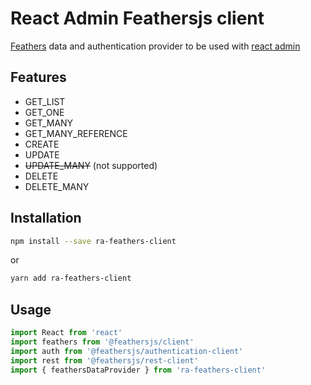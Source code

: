 # React Admin Feathersjs client

[Feathers](https://feathersjs.com/) data and authentication provider to be used with [react admin](https://github.com/marmelab/react-admin)

## Features

- GET_LIST
- GET_ONE
- GET_MANY
- GET_MANY_REFERENCE
- CREATE
- UPDATE
- ~~UPDATE_MANY~~ (not supported)
- DELETE
- DELETE_MANY

## Installation
```bash
npm install --save ra-feathers-client
```
or
```bash
yarn add ra-feathers-client
```

## Usage
```javascript
import React from 'react'
import feathers from '@feathersjs/client'
import auth from '@feathersjs/authentication-client'
import rest from '@feathersjs/rest-client'
import { feathersDataProvider } from 'ra-feathers-client'

```
